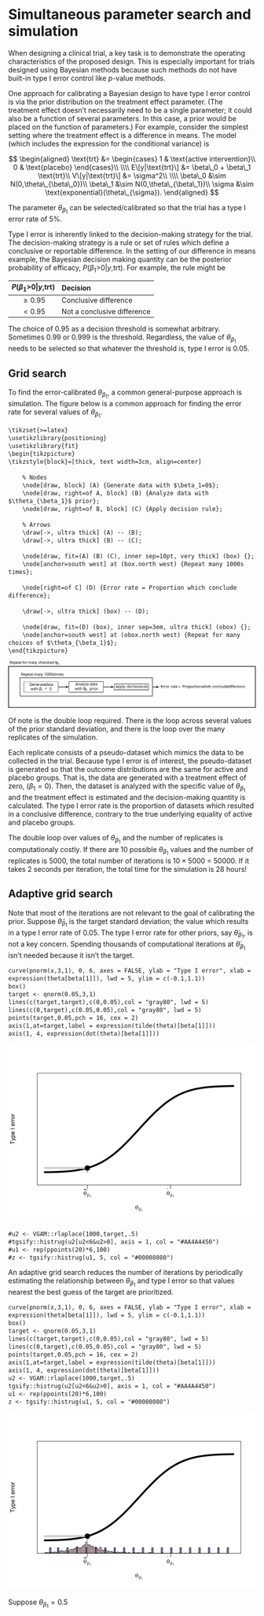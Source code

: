 <script type="text/javascript" id="MathJax-script" async
  src="https://cdn.jsdelivr.net/npm/mathjax@3/es5/tex-mml-chtml.js">
</script>

# Simultaneous parameter search and simulation

When designing a clinical trial, a key task is to demonstrate the
operating characteristics of the proposed design. This is especially
important for trials designed using Bayesian methods because such
methods do not have built-in type I error control like *p*-value
methods.

One approach for calibrating a Bayesian design to have type I error
control is via the prior distribution on the treatment effect parameter.
(The treatment effect doesn’t necessarily need to be a single parameter;
it could also be a function of several parameters. In this case, a prior
would be placed on the function of parameters.) For example, consider
the simplest setting where the treatment effect is a difference in
means. The model (which includes the expression for the conditional
variance) is

$$
\begin{aligned}
\text{trt} &= \begin{cases} 
1 & \text{active intervention}\\
0 & \text{placebo}
\end{cases}\\
\\\\
E\[y|\text{trt}\] &= \beta\_0 + \beta\_1 \text{trt}\\
V\[y|\text{trt}\] &= \sigma^2\\
\\\\
\beta\_0 &\sim N(0,\theta\_{\beta\_0})\\
\beta\_1 &\sim N(0,\theta\_{\beta\_1})\\
\sigma &\sim \text{exponential}(\theta\_{\sigma}).
\end{aligned}
$$

The parameter *θ*<sub>*β*<sub>1</sub></sub> can be selected/calibrated
so that the trial has a type I error rate of 5%.

Type I error is inherently linked to the decision-making strategy for
the trial. The decision-making strategy is a rule or set of rules which
define a conclusive or reportable difference. In the setting of our
difference in means example, the Bayesian decision making quantity can
be the posterior probability of efficacy,
*P*(*β*<sub>1</sub>&gt;0|*y*,trt). For example, the rule might be

<table>
<thead>
<tr class="header">
<th style="text-align: center;"><span
class="math inline"><em>P</em>(<em>β</em><sub>1</sub>&gt;0|<em>y</em>,trt)</span></th>
<th style="text-align: left;">Decision</th>
</tr>
</thead>
<tbody>
<tr class="odd">
<td style="text-align: center;"><span
class="math inline"> ≥ 0.95</span></td>
<td style="text-align: left;">Conclusive difference</td>
</tr>
<tr class="even">
<td style="text-align: center;"><span
class="math inline"> &lt; 0.95</span></td>
<td style="text-align: left;">Not a conclusive difference</td>
</tr>
</tbody>
</table>

The choice of 0.95 as a decision threshold is somewhat arbitrary.
Sometimes 0.99 or 0.999 is the threshold. Regardless, the value of
*θ*<sub>*β*<sub>1</sub></sub> needs to be selected so that whatever the
threshold is, type I error is 0.05.

## Grid search

To find the error-calibrated *θ*<sub>*β*<sub>1</sub></sub>, a common
general-purpose approach is simulation. The figure below is a common
approach for finding the error rate for several values of
*θ*<sub>*β*<sub>1</sub></sub>.

    \tikzset{>=latex}
    \usetikzlibrary{positioning}
    \usetikzlibrary{fit}
    \begin{tikzpicture}
    \tikzstyle{block}=[thick, text width=3cm, align=center]
        
        % Nodes
        \node[draw, block] (A) {Generate data with $\beta_1=0$};
        \node[draw, right=of A, block] (B) {Analyze data with $\theta_{\beta_1}$ prior};
        \node[draw, right=of B, block] (C) {Apply decision rule};
        
        % Arrows
        \draw[->, ultra thick] (A) -- (B);
        \draw[->, ultra thick] (B) -- (C);

        \node[draw, fit=(A) (B) (C), inner sep=10pt, very thick] (box) {};
        \node[anchor=south west] at (box.north west) {Repeat many 1000s times};

        \node[right=of C] (D) {Error rate = Proportion which conclude difference};

        \draw[->, ultra thick] (box) -- (D);

        \node[draw, fit=(D) (box), inner sep=3em, ultra thick] (obox) {};
        \node[anchor=south west] at (obox.north west) {Repeat for many choices of $\theta_{\beta_1}$};
    \end{tikzpicture}

![](dynamic-grid-search-simulation_files/figure-markdown_strict/unnamed-chunk-2-1.svg)

Of note is the double loop required. There is the loop across several
values of the prior standard deviation, and there is the loop over the
many replicates of the simulation.

Each replicate consists of a pseudo-dataset which mimics the data to be
collected in the trial. Because type I error is of interest, the
pseudo-dataset is generated so that the outcome distributions are the
same for active and placebo groups. That is, the data are generated with
a treatment effect of zero, (*β*<sub>1</sub> = 0). Then, the dataset is
analyzed with the specific value of *θ*<sub>*β*<sub>1</sub></sub> and
the treatment effect is estimated and the decision-making quantity is
calculated. The type I error rate is the proportion of datasets which
resulted in a conclusive difference, contrary to the true underlying
equality of active and placebo groups.

The double loop over values of *θ*<sub>*β*<sub>1</sub></sub> and the
number of replicates is computationaly costly. If there are 10 possible
*θ*<sub>*β*<sub>1</sub></sub> values and the number of replicates is
5000, the total number of iterations is 10 × 5000 = 50000. If it takes 2
seconds per iteration, the total time for the simulation is 28 hours!

## Adaptive grid search

Note that most of the iterations are not relevant to the goal of
calibrating the prior. Suppose *θ̃*<sub>*β*<sub>1</sub></sub> is the
target standard deviation; the value which results in a type I error
rate of 0.05. The type I error rate for other priors, say
*θ̇*<sub>*β*<sub>1</sub></sub>, is not a key concern. Spending thousands
of computational iterations at *θ̇*<sub>*β*<sub>1</sub></sub> isn’t
needed because it isn’t the target.

    curve(pnorm(x,3,1), 0, 6, axes = FALSE, ylab = "Type I error", xlab = expression(theta[beta[1]]), lwd = 5, ylim = c(-0.1,1.1))
    box()
    target <- qnorm(0.05,3,1)
    lines(c(target,target),c(0,0.05),col = "gray80", lwd = 5)
    lines(c(0,target),c(0.05,0.05),col = "gray80", lwd = 5)
    points(target,0.05,pch = 16, cex = 2)
    axis(1,at=target,label = expression(tilde(theta)[beta[1]]))
    axis(1, 4, expression(dot(theta)[beta[1]]))

![](dynamic-grid-search-simulation_files/figure-markdown_strict/unnamed-chunk-3-1.svg)

    #u2 <- VGAM::rlaplace(1000,target,.5)
    #tgsify::histrug(u2[u2<6&u2>0], axis = 1, col = "#AA4A4450")
    #u1 <- rep(ppoints(20)*6,100)
    #z <- tgsify::histrug(u1, 5, col = "#00008080")

An adaptive grid search reduces the number of iterations by periodically
estimating the relationship between *θ*<sub>*β*<sub>1</sub></sub> and
type I error so that values nearest the best guess of the target are
prioritized.

    curve(pnorm(x,3,1), 0, 6, axes = FALSE, ylab = "Type I error", xlab = expression(theta[beta[1]]), lwd = 5, ylim = c(-0.1,1.1))
    box()
    target <- qnorm(0.05,3,1)
    lines(c(target,target),c(0,0.05),col = "gray80", lwd = 5)
    lines(c(0,target),c(0.05,0.05),col = "gray80", lwd = 5)
    points(target,0.05,pch = 16, cex = 2)
    axis(1,at=target,label = expression(tilde(theta)[beta[1]]))
    axis(1, 4, expression(dot(theta)[beta[1]]))
    u2 <- VGAM::rlaplace(1000,target,.5)
    tgsify::histrug(u2[u2<6&u2>0], axis = 1, col = "#AA4A4450")
    u1 <- rep(ppoints(20)*6,100)
    z <- tgsify::histrug(u1, 5, col = "#00008080")

![](dynamic-grid-search-simulation_files/figure-markdown_strict/unnamed-chunk-4-1.svg)

Suppose *θ*<sub>*β*<sub>1</sub></sub> = 0.5
